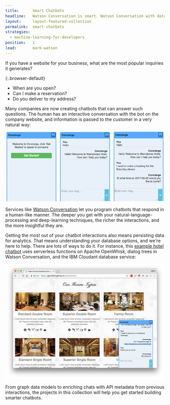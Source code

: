 ```yaml
---
title:      Smart Chatbots
headline:   Watson Conversation is smart. Watson Conversation with data is smarter.
layout:     layout-featured-collection
permalink:  smart-chatbots
strategies: 
  - machine-learning-for-developers
position:	1
lead:       mark-watson
---
```


If you have a website for your business, what are the most popular inquiries it generates?

{:.browser-default}
- When are you open?
- Can I make a reservation?
- Do you deliver to my address?

Many companies are now creating chatbots that can answer such questions. The human has an interactive conversation with the bot on the company website, and information is passed to the customer in a very natural way:


![Screen shot of a hotel chatbot window close up, in three panels.](/img/concierge-chatbot.png "The concierge-chatbot demo app close up")

Services like [Watson Conversation](https://www.ibm.com/watson/services/conversation/) let you program chatbots that respond in a human-like manner. The deeper you get with your natural-language-processing and deep-learning techniques, the richer the interactions, and the more insightful they are.

Getting the most out of your chatbot interactions also means persisting data for analytics. That means understanding your database options, and we're here to help. There are lots of ways to do it. For instance, this [example hotel chatbot](https://github.com/ibm-watson-data-lab/concierge) uses serverless functions on Apache OpenWhisk, dialog trees in Watson Conversation, and the IBM Cloudant database service:

![Screen shot of a hotel chatbot application, in the context of a mock website.](/img/concierge-onsite.png "The concierge-chatbot demo app on a mock hotel website")

From graph data models to enriching chats with API metadata from previous interactions, the projects in this collection will help you get started building smarter chatbots.